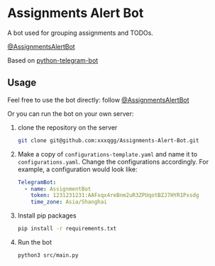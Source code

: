 # Assignments Alert Bot
A bot used for grouping assignments and TODOs.

[@AssignmentsAlertBot](https://telegram.me/AssignmentsAlertBot)

Based on [python-telegram-bot](https://python-telegram-bot.org/)

## Usage
Feel free to use the bot directly: follow [@AssignmentsAlertBot](https://telegram.me/AssignmentsAlertBot)

Or you can run the bot on your own server:
1. clone the repository on the server
    ```bash
    git clone git@github.com:xxxqgg/Assignments-Alert-Bot.git
    ```
2. Make a copy of ```configurations-template.yaml``` and name it 
to ```configurations.yaml```. Change the configurations accordingly.
For example, a configuration would look like:
    ```yaml
    TelegramBot:
      - name: AssignmentBot
        token: 1231231231:AAFxqx4reBnm2uR3ZPUqotBZJ7HYR1Pxsdg
        time_zone: Asia/Shanghai
    ```
3. Install pip packages
    ```bash
    pip install -r requirements.txt
    ```
4. Run the bot
    ```bash
    python3 src/main.py
    ```